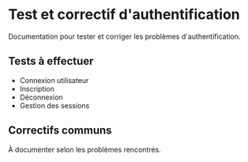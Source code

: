 
# Test et correctif d'authentification

Documentation pour tester et corriger les problèmes d'authentification.

## Tests à effectuer
- Connexion utilisateur
- Inscription
- Déconnexion
- Gestion des sessions

## Correctifs communs
À documenter selon les problèmes rencontrés.
